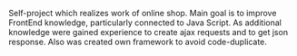 Self-project which realizes work of online shop.
Main goal is to improve FrontEnd knowledge, particularly connected to Java Script.
As additional knowledge were gained experience to create ajax requests and to get json response.
Also was created own framework to avoid code-duplicate.
